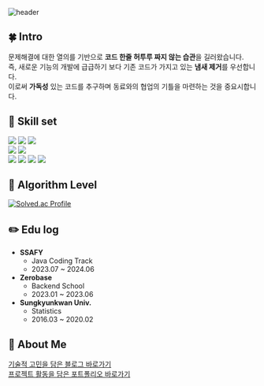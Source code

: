 ![header](https://capsule-render.vercel.app/api?type=waving&color=gradient&text=)
## 🍀 Intro
문제해결에 대한 열의를 기반으로 **코드 한줄 허투루 짜지 않는 습관**을 길러왔습니다.  
즉, 새로운 기능의 개발에 급급하기 보다 기존 코드가 가지고 있는 **냄새 제거**를 우선합니다.  
이로써 **가독성** 있는 코드를 추구하며 동료와의 협업의 기틀을 마련하는 것을 중요시합니다.

## 🔧 Skill set
<img src="https://img.shields.io/badge/Java-FF9900?style=for-the-badge&logo=Java&logoColor=white"> <img src="https://img.shields.io/badge/Spring-6DB33F?style=for-the-badge&logo=Spring&logoColor=white"> 
<img src="https://img.shields.io/badge/SpringBoot-6DB33F?style=for-the-badge&logo=SpringBoot&logoColor=white">   
<img src="https://img.shields.io/badge/MySQL-4479A1?style=for-the-badge&logo=MySQL&logoColor=white">
<img src="https://img.shields.io/badge/Redis-DC382D?style=for-the-badge&logo=Redis&logoColor=white">   
<img src="https://img.shields.io/badge/Amazon EC2-FF9900?style=for-the-badge&logo=EC2&logoColor=white">
<img src="https://img.shields.io/badge/Amazon RDS-527FFF?style=for-the-badge&logo=Amazon RDS&logoColor=white">
<img src="https://img.shields.io/badge/Docker-2496ED?style=for-the-badge&logo=Docker&logoColor=white">
<img src="https://img.shields.io/badge/Jenkins-D24939?style=for-the-badge&logo=Jenkins&logoColor=white">

## 🏅 Algorithm Level
[![Solved.ac Profile](http://mazassumnida.wtf/api/v2/generate_badge?boj=sj8504)](https://solved.ac/sj8504/)

## ✏️ Edu log
- **SSAFY**
  - Java Coding Track
  - 2023.07 ~ 2024.06
- **Zerobase**
  - Backend School
  - 2023.01 ~ 2023.06
- **Sungkyunkwan Univ.**
  - Statistics
  - 2016.03 ~ 2020.02

## 💚 About Me
[기술적 고민을 담은 블로그 바로가기](https://dev-green.tistory.com/)   
[프로젝트 활동을 담은 포트폴리오 바로가기](https://green-archive.notion.site/_-72457ef25aa34986a8aba19ff2438681?pvs=4)
